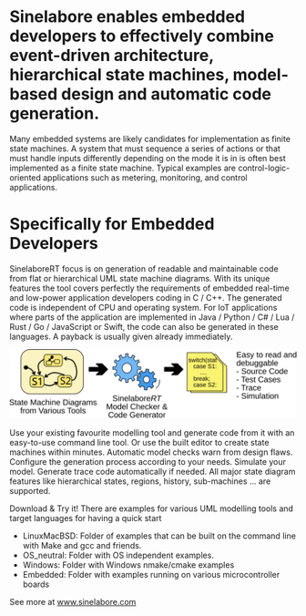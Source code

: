 # Sinelabore enables embedded developers to effectively combine event-driven architecture, hierarchical state machines, model-based design and automatic code generation.

Many embedded systems are likely candidates for implementation as finite state machines. A system that must sequence a series of actions or that must handle inputs differently depending on the mode it is in is often best implemented as a finite state machine. Typical examples are control-logic-oriented applications such as metering, monitoring, and control applications.

# Specifically for Embedded Developers

SinelaboreRT focus is on generation of readable and maintainable code from flat or hierarchical UML state machine diagrams. With its unique features the tool covers perfectly the requirements of embedded real-time and low-power application developers coding in C / C++. The generated code is independent of CPU and operating system. For IoT applications where parts of the application are implemented in Java / Python / C# / Lua / Rust / Go / JavaScript or Swift, the code can also be generated in these languages. A payback is usually given already immediately.

![Image showing to sinelabore works from model to code](sinelabore_working_principle.svg)

Use your existing favourite modelling tool and generate code from it with an easy-to-use command line tool. Or use the built editor to create state machines within minutes. Automatic model checks warn from design flaws. Configure the generation process according to your needs. Simulate your model. Generate trace code automatically if needed. All major state diagram features like hierarchical states, regions, history, sub-machines … are supported.

Download & Try it! There are examples for various UML modelling tools and target languages for having a quick start

- LinuxMacBSD: Folder of examples that can be built on the command line with Make and gcc and friends.
- OS_neutral: Folder with OS independent examples.
- Windows: Folder with Windows nmake/cmake examples
- Embedded: Folder with examples running on various microcontroller boards

See more at www.sinelabore.com

